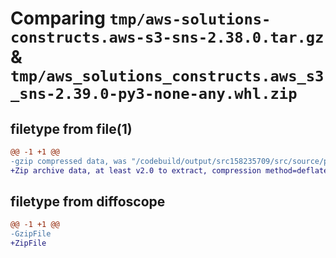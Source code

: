 # Comparing `tmp/aws-solutions-constructs.aws-s3-sns-2.38.0.tar.gz` & `tmp/aws_solutions_constructs.aws_s3_sns-2.39.0-py3-none-any.whl.zip`

## filetype from file(1)

```diff
@@ -1 +1 @@
-gzip compressed data, was "/codebuild/output/src158235709/src/source/patterns/@aws-solutions-constructs/aws-s3-sns/dist/python/aws-solutions-constructs.aw", last modified: Sun Apr 16 12:19:29 2023, max compression
+Zip archive data, at least v2.0 to extract, compression method=deflate
```

## filetype from diffoscope

```diff
@@ -1 +1 @@
-GzipFile
+ZipFile
```

